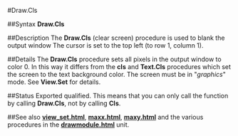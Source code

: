 
#Draw.Cls

##Syntax
**Draw.Cls**

##Description
The **Draw.Cls** (clear screen) procedure is used to blank the output window The cursor is set to the top left (to row 1, column 1).

##Details
The **Draw.Cls** procedure sets all pixels in the output window to color 0. In this way it differs from the **cls** and **Text.Cls** procedures which set the screen to the text background color.
The screen must be in "*graphics*" mode. See **View.Set** for details.

##Status
Exported qualified.
This means that you can only call the function by calling **Draw.Cls**, not by calling **Cls**.

##See also
**[view_set.html](View.Set)**, **[maxx.html](maxx)**, **[maxy.html](maxy)** and the various procedures in the **[drawmodule.html](Draw)** unit.
